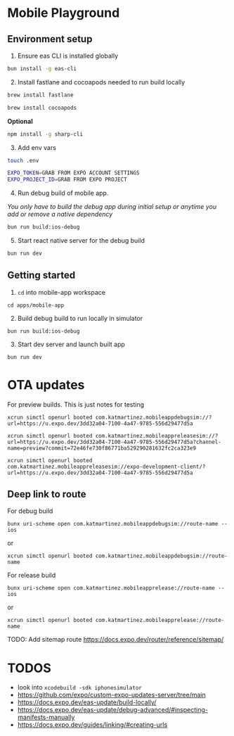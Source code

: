 # Mobile Playground

## Environment setup

1. Ensure eas CLI is installed globally

```bash
bun install -g eas-cli
```

2. Install fastlane and cocoapods needed to run build locally

```bash
brew install fastlane
```

```bash
brew install cocoapods
```

__Optional__

```bash
npm install -g sharp-cli
```

3. Add env vars

```bash
touch .env
```

```bash
EXPO_TOKEN=GRAB FROM EXPO ACCOUNT SETTINGS
EXPO_PROJECT_ID=GRAB FROM EXPO PROJECT
```

4. Run debug build of mobile app.

_You only have to build the debug app during initial setup or anytime you add or remove a native dependency_

```bash
bun run build:ios-debug
```

5. Start react native server for the debug build

```bash
bun run dev
```

## Getting started

1. `cd` into mobile-app workspace

```shell
cd apps/mobile-app
```

2. Build debug build to run locally in simulator

```shell
bun run build:ios-debug
```

3. Start dev server and launch built app

```shell
bun run dev
```

# OTA updates

For preview builds. This is just notes for testing

```shell
xcrun simctl openurl booted com.katmartinez.mobileappdebugsim://?url=https://u.expo.dev/3dd32a04-7100-4a47-9785-556d29477d5a
```

```shell
xcrun simctl openurl booted com.katmartinez.mobileappreleasesim://?url=https://u.expo.dev/3dd32a04-7100-4a47-9785-556d29477d5a?channel-name=preview?commit=72e46fe730f86771ba529290281632fc2ca323e9
```

```shell
xcrun simctl openurl booted com.katmartinez.mobileappreleasesim://expo-development-client/?url=https://u.expo.dev/3dd32a04-7100-4a47-9785-556d29477d5a
```

## Deep link to route

For debug build

```shell
bunx uri-scheme open com.katmartinez.mobileappdebugsim://route-name --ios
```

or

```shell
xcrun simctl openurl booted com.katmartinez.mobileappdebugsim://route-name
```

For release build

```shell
bunx uri-scheme open com.katmartinez.mobileapprelease://route-name --ios
```

or

```shell
xcrun simctl openurl booted com.katmartinez.mobileapprelease://route-name
```

TODO: Add sitemap route https://docs.expo.dev/router/reference/sitemap/

# TODOS

- look into `xcodebuild -sdk iphonesimulator`
- https://github.com/expo/custom-expo-updates-server/tree/main
- https://docs.expo.dev/eas-update/build-locally/
- https://docs.expo.dev/eas-update/debug-advanced/#inspecting-manifests-manually
- https://docs.expo.dev/guides/linking/#creating-urls
